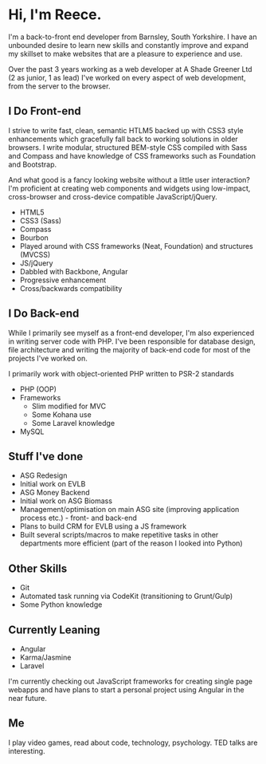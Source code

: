 # Hi, I'm Reece.

I'm a back-to-front end developer from Barnsley, South Yorkshire. I have an unbounded desire to learn new skills and constantly improve and expand my skillset to make websites that are a pleasure to experience and use.

Over the past 3 years working as a web developer at A Shade Greener Ltd (2 as junior, 1 as lead) I've worked on every aspect of web development, from the server to the browser.


## I Do Front-end
I strive to write fast, clean, semantic HTLM5 backed up with CSS3 style enhancements which gracefully fall back to working solutions in older browsers. I write modular, structured BEM-style CSS compiled with Sass and Compass and have knowledge of CSS frameworks such as Foundation and Bootstrap.

And what good is a fancy looking website without a little user interaction? I'm proficient at creating web components and widgets using low-impact, cross-browser and cross-device compatible JavaScript/jQuery.

- HTML5
- CSS3 (Sass)
- Compass
- Bourbon
- Played around with CSS frameworks (Neat, Foundation) and structures (MVCSS)
- JS/jQuery
- Dabbled with Backbone, Angular
- Progressive enhancement
- Cross/backwards compatibility

## I Do Back-end
While I primarily see myself as a front-end developer, I'm also experienced in writing server code with PHP. I've been responsible for database design, file architecture and writing the majority of back-end code for most of the projects I've worked on.

I primarily work with object-oriented PHP written to PSR-2 standards

- PHP (OOP)
- Frameworks
	- Slim modified for MVC
	- Some Kohana use
	- Some Laravel knowledge
- MySQL

## Stuff I've done
- ASG Redesign
- Initial work on EVLB
- ASG Money Backend
- Initial work on ASG Biomass
- Management/optimisation on main ASG site (improving application process etc.) - front- and back-end
- Plans to build CRM for EVLB using a JS framework
- Built several scripts/macros to make repetitive tasks in other departments more efficient (part of the reason I looked into Python)


## Other Skills
- Git
- Automated task running via CodeKit (transitioning to Grunt/Gulp)
- Some Python knowledge

## Currently Leaning
- Angular
- Karma/Jasmine
- Laravel

I'm currently checking out JavaScript frameworks for creating single page webapps and have plans to start a personal project using Angular in the near future.


## Me
I play video games, read about code, technology, psychology. TED talks are interesting.